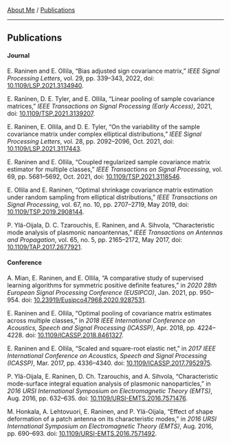 [About Me](./index.md) / [Publications](./publications.md)

---

## Publications

#### Journal

E. Raninen and E. Ollila, “Bias adjusted sign covariance matrix,” *IEEE Signal Processing Letters*, vol. 29, pp. 339–343, 2022, doi: [10.1109/LSP.2021.3134940](https://doi.org/10.1109/LSP.2021.3134940).

E. Raninen, D. E. Tyler, and E. Ollila, “Linear pooling of sample covariance matrices,” *IEEE Transactions on Signal Processing (Early Access)*, 2021, doi: [10.1109/TSP.2021.3139207](https://doi.org/10.1109/TSP.2021.3139207).

E. Raninen, E. Ollila, and D. E. Tyler, “On the variability of the sample covariance matrix under complex elliptical distributions,” *IEEE Signal Processing Letters*, vol. 28, pp. 2092–2096, Oct. 2021, doi: [10.1109/LSP.2021.3117443](https://doi.org/10.1109/LSP.2021.3117443).

E. Raninen and E. Ollila, “Coupled regularized sample covariance matrix estimator for multiple classes,” *IEEE Transactions on Signal Processing*, vol. 69, pp. 5681–5692, Oct. 2021, doi: [10.1109/TSP.2021.3118546](https://doi.org/10.1109/TSP.2021.3118546).

E. Ollila and E. Raninen, “Optimal shrinkage covariance matrix estimation under random sampling from elliptical distributions,” *IEEE Transactions on Signal Processing*, vol. 67, no. 10, pp. 2707–2719, May 2019, doi: [10.1109/TSP.2019.2908144](https://doi.org/10.1109/TSP.2019.2908144).

P. Ylä-Oijala, D. C. Tzarouchis, E. Raninen, and A. Sihvola, “Characteristic mode analysis of plasmonic nanoantennas,” *IEEE Transactions on Antennas and Propagation*, vol. 65, no. 5, pp. 2165–2172, May 2017, doi: [10.1109/TAP.2017.2677921](https://doi.org/10.1109/TAP.2017.2677921).

#### Conference

A. Mian, E. Raninen, and E. Ollila, “A comparative study of supervised learning algorithms for symmetric positive definite features,” in *2020 28th European Signal Processing Conference (EUSIPCO)*, Jan. 2021, pp. 950–954. doi: [10.23919/Eusipco47968.2020.9287531](https://doi.org/10.23919/Eusipco47968.2020.9287531).

E. Raninen and E. Ollila, “Optimal pooling of covariance matrix estimates across multiple classes,” in *2018 IEEE International Conference on Acoustics, Speech and Signal Processing (ICASSP)*, Apr. 2018, pp. 4224–4228. doi: [10.1109/ICASSP.2018.8461327](https://doi.org/10.1109/ICASSP.2018.8461327).

E. Raninen and E. Ollila, “Scaled and square-root elastic net,” in *2017 IEEE International Conference on Acoustics, Speech and Signal Processing (ICASSP)*, Mar. 2017, pp. 4336–4340. doi: [10.1109/ICASSP.2017.7952975](https://doi.org/10.1109/ICASSP.2017.7952975).

P. Ylä-Oijala, E. Raninen, D. Ch. Tzarouchis, and A. Sihvola, “Characteristic mode-surface integral equation analysis of plasmonic nanoparticles,” in *2016 URSI International Symposium on Electromagnetic Theory (EMTS)*, Aug. 2016, pp. 632–635. doi: [10.1109/URSI-EMTS.2016.7571476](https://doi.org/10.1109/URSI-EMTS.2016.7571476).

M. Honkala, A. Lehtovuori, E. Raninen, and P. Ylä-Oijala, “Effect of shape deformation of a patch antenna on its characteristic modes,” in *2016 URSI International Symposium on Electromagnetic Theory (EMTS)*, Aug. 2016, pp. 690–693. doi: [10.1109/URSI-EMTS.2016.7571492](https://doi.org/10.1109/URSI-EMTS.2016.7571492).
